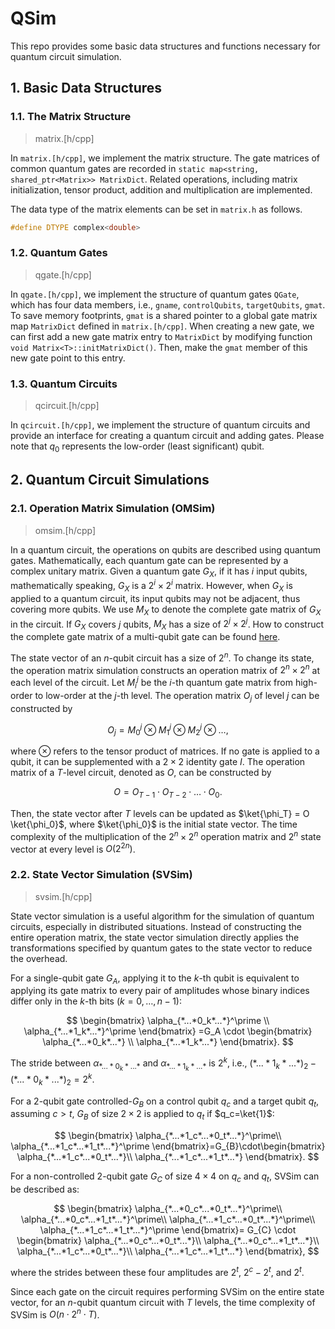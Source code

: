 # QSim

This repo provides some basic data structures and functions necessary for quantum circuit simulation. 

## 1. Basic Data Structures

### 1.1. The Matrix Structure

> matrix.[h/cpp]

In `matrix.[h/cpp]`, we implement the matrix structure. The gate matrices of common quantum gates are recorded in `static map<string, shared_ptr<Matrix>> MatrixDict`. Related operations, including matrix initialization, tensor product, addition and multiplication are implemented. 

The data type of the matrix elements can be set in `matrix.h` as follows. 

```cpp
#define DTYPE complex<double>
```

### 1.2. Quantum Gates

> qgate.[h/cpp]

In `qgate.[h/cpp]`, we implement the structure of quantum gates `QGate`, which has four data members, i.e., `gname`, `controlQubits`, `targetQubits`, `gmat`. To save memory footprints, `gmat` is a shared pointer to a global gate matrix map `MatrixDict` defined in `matrix.[h/cpp]`. 
When creating a new gate, we can first add a new gate matrix entry to `MatrixDict` by modifying function `void Matrix<T>::initMatrixDict()`. Then, make the `gmat` member of this new gate point to this entry. 

### 1.3. Quantum Circuits

> qcircuit.[h/cpp]

In `qcircuit.[h/cpp]`, we implement the structure of quantum circuits and provide an interface for creating a quantum circuit and adding gates. Please note that $q_0$ represents the low-order (least significant) qubit. 

## 2. Quantum Circuit Simulations

### 2.1. Operation Matrix Simulation (OMSim)

> omsim.[h/cpp]

In a quantum circuit, the operations on qubits are described using quantum gates. Mathematically, each quantum gate can be represented by a complex unitary matrix. Given a quantum gate $G_X$, if it has $i$ input qubits, mathematically speaking, $G_X$ is a $2^i \times 2^i$ matrix. However, when $G_X$ is applied to a quantum circuit, its input qubits may not be adjacent, thus covering more qubits. We use $M_X$ to denote the complete gate matrix of $G_X$ in the circuit. If $G_X$ covers $j$ qubits, $M_X$ has a size of $2^j \times 2^j$. 
How to construct the complete gate matrix of a multi-qubit gate can be found [here](https://zhuanlan.zhihu.com/p/105251205). 

The state vector of an $n$-qubit circuit has a size of $2^n$. To change its state, the operation matrix simulation constructs an operation matrix of $2^n \times 2^n$ at each level of the circuit. 
Let $M_i^j$ be the $i$-th quantum gate matrix from high-order to low-order at the $j$-th level. 
The operation matrix $O_j$ of level $j$ can be constructed by

$$
    O_j=M_0^j \otimes M_1^j \otimes M_2^j \otimes \ldots, 
$$

where $\otimes$ refers to the tensor product of matrices. If no gate is applied to a qubit, it can be supplemented with a $2\times2$ identity gate $I$. 
The operation matrix of a $T$-level circuit, denoted as $O$, can be constructed by

$$
    O = O_{T-1} \cdot O_{T-2} \cdot \ldots \cdot O_0. 
$$

Then, the state vector after $T$ levels can be updated as $\ket{\phi_T} = O \ket{\phi_0}$, where $\ket{\phi_0}$ is the initial state vector. 
The time complexity of the multiplication of the $2^n \times 2^n$ operation matrix and $2^n$ state vector at every level is $O(2^{2n})$. 

### 2.2. State Vector Simulation (SVSim)

> svsim.[h/cpp]

State vector simulation is a useful algorithm for the simulation of quantum circuits, especially in distributed situations. 
Instead of constructing the entire operation matrix, the state vector simulation directly applies the transformations specified by quantum gates to the state vector to reduce the overhead. 

For a single-qubit gate $G_A$, applying it to the $k$-th qubit is equivalent to applying its gate matrix to every pair of amplitudes whose binary indices differ only in the $k$-th bits $(k=0,\ldots,n-1)$:

$$
\begin{bmatrix}
    \alpha_{*...*0_k*...*}^\prime \\
    \alpha_{*...*1_k*...*}^\prime
\end{bmatrix} =G_A \cdot
\begin{bmatrix}
    \alpha_{*...*0_k*...*} \\
    \alpha_{*...*1_k*...*}
\end{bmatrix}.
$$

The stride between $\alpha_{*...*0_k*...*}$ and $\alpha_{*...*1_k*...*}$ is $2^k$, i.e., $(*...*1_k*...*)_2-(*...*0_k*...*)_2=2^k$. 

For a 2-qubit gate controlled-$G_B$ on a control qubit $q_c$ and a target qubit $q_t$, assuming $c>t$, $G_B$ of size $2\times2$ is applied to $q_t$ if $q_c=\ket{1}$:

$$
\begin{bmatrix}
\alpha_{*...*1_c*...*0_t*...*}^\prime\\
\alpha_{*...*1_c*...*1_t*...*}^\prime
\end{bmatrix}=G_{B}\cdot\begin{bmatrix}
\alpha_{*...*1_c*...*0_t*...*}\\
\alpha_{*...*1_c*...*1_t*...*}
\end{bmatrix}.
$$

For a non-controlled 2-qubit gate $G_C$ of size $4\times4$ on $q_c$ and $q_t$, SVSim can be described as: 

$$
\begin{bmatrix}
\alpha_{*...*0_c*...*0_t*...*}^\prime\\
\alpha_{*...*0_c*...*1_t*...*}^\prime\\
\alpha_{*...*1_c*...*0_t*...*}^\prime\\
\alpha_{*...*1_c*...*1_t*...*}^\prime
\end{bmatrix}=
G_{C} \cdot
\begin{bmatrix}
\alpha_{*...*0_c*...*0_t*...*}\\
\alpha_{*...*0_c*...*1_t*...*}\\
\alpha_{*...*1_c*...*0_t*...*}\\
\alpha_{*...*1_c*...*1_t*...*}
\end{bmatrix},
$$

where the strides between these four amplitudes are $2^t$, $2^c-2^t$, and $2^t$. 


Since each gate on the circuit requires performing SVSim on the entire state vector, for an $n$-qubit quantum circuit with $T$ levels, the time complexity of SVSim is $O(n \cdot 2^n \cdot T)$. 
